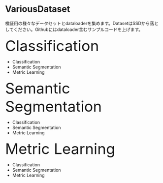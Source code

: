 # VariousDataset
検証用の様々なデータセットとdataloaderを集めます。DatasetはSSDから落としてください。Githubにはdataloader含むサンプルコードを上げます。
<p>
<font size="20">Classification</font>
<ul>
  <li>Classification</li>
  <li>Semantic Segmentation</li>
  <li>Metric Learning</li>
</ul>
<font size="20">Semantic Segmentation</font>

<ul>
  <li>Classification</li>
  <li>Semantic Segmentation</li>
  <li>Metric Learning</li>
</ul>
<font size="20">Metric Learning</font>

<ul>
  <li>Classification</li>
  <li>Semantic Segmentation</li>
  <li>Metric Learning</li>
</ul>
</p>
